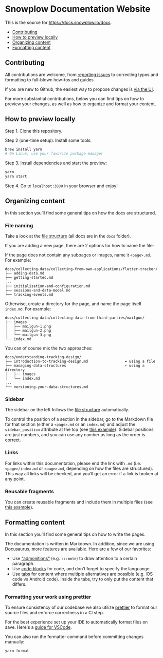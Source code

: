 # Snowplow Documentation Website

This is the source for https://docs.snowplow.io/docs.

* [Contributing](#contributing)
* [How to preview locally](#how*to-preview-locally)
* [Organizing content](#organizing-content)
* [Formatting content](#formatting-content)

## Contributing

All contributions are welcome, from [reporting issues](https://github.com/snowplow/snowplow.github.io/issues/new) to correcting typos and formatting to full-blown how-tos and guides.

If you are new to Github, the easiest way to propose changes is [via the UI](https://docs.github.com/en/repositories/working-with-files/managing-files/editing-files#editing-files-in-another-users-repository).

For more substantial contributions, below you can find tips on how to preview your changes, as well as how to organize and format your content.

## How to preview locally

Step 1. Clone this repository.

Step 2 (one-time setup). Install some tools:

```bash
brew install yarn
# On Linux, use your favorite package manager
```

Step 3. Install dependencies and start the preview:

```bash
yarn
yarn start
```

Step 4. Go to `localhost:3000` in your browser and enjoy!

## Organizing content

In this section you’ll find some general tips on how the docs are structured.

### File naming

Take a look at the [file structure](https://github.com/snowplow/snowplow.github.io/tree/main/docs) (all docs are in the `docs` folder).

If you are adding a new page, there are 2 options for how to name the file:

If the page does not contain any subpages or images, name it `<page>.md`. For example:

```
docs/collecting-data/collecting-from-own-applications/flutter-tracker/
├── adding-data.md
├── getting-started.md
...
├── initialization-and-configuration.md
├── sessions-and-data-model.md
└── tracking-events.md
```

Otherwise, create a directory for the page, and name the page itself `index.md`. For example:

```
docs/collecting-data/collecting-data-from-third-parties/mailgun/
├── images
│   ├── mailgun-1.png
│   ├── mailgun-2.png
│   └── mailgun-3.png
└── index.md
```

You can of course mix the two approaches:

```
docs/understanding-tracking-design/
├── introduction-to-tracking-design.md                 ← using a file
├── managing-data-structures                           ← using a directory
│   ├── images
│   └── index.md
...
└── versioning-your-data-structures.md
```

### Sidebar

The sidebar on the left follows the [file structure](https://github.com/snowplow/snowplow.github.io/tree/main/docs) automatically.

To control the position of a section in the sidebar, go to the Markdown file for that section (either a `<page>.md` or an `index.md`) and adjust the `sidebar_position` attribute at the top (see [this example](https://github.com/snowplow/snowplow.github.io/blob/main/docs/tutorials/index.md)). Sidebar positions are just numbers, and you can use any number as long as the order is correct.

### Links

For links within this documentation, please end the link with `.md` (i.e. `<page>/index.md` or `<page>.md`, depending on how the files are structured). This way all links will be checked, and you’ll get an error if a link is broken at any point.

### Reusable fragments

You can create reusable fragments and include them in multiple files (see [this example](https://github.com/snowplow/snowplow.github.io/blob/main/docs/getting-started-with-snowplow-bdp/what-is-snowplow-bdp/feature-comparison.md)).

## Formatting content

In this section you’ll find some general tips on how to write the pages.

The documentation is written in Markdown. In addition, since we are using Docusaurus, [more features are available](https://docusaurus.io/docs/markdown-features). Here are a few of our favorites:

* Use [“admonitions”](https://docusaurus.io/docs/markdown-features/admonitions) (e.g. `:::note`) to draw attention to a certain paragraph.
* Use [code blocks](https://docusaurus.io/docs/markdown-features/code-blocks) for code, and don’t forget to specify the languange.
* Use [tabs](https://docusaurus.io/docs/markdown-features/tabs) for content where multiple alternatives are possible (e.g. iOS code vs Android code). Inside the tabs, try to only put the content that differs.

### Formatting your work using prettier
To ensure consistency of our codebase we also utilize [prettier](https://prettier.io) to format our source files and enforce correctness in a CI step.

For the best experience set up your IDE to automatically format files on save. Here's a [guide for VSCode](https://blog.yogeshchavan.dev/automatically-format-code-on-file-save-in-visual-studio-code-using-prettier).

You can also run the formatter command before committing changes manually:

```bash
yarn format
```
